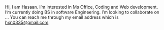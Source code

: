 Hi, I am Hasaan.
I’m interested in Ms Office, Coding and Web development.
I’m currently doing BS in software Engineering.
I’m looking to collaborate on ...
You can reach me through my email address which is hxn0335@gmail.com.

<!---
Hasaan-Ahmed786/Hasaan-Ahmed786 is a ✨ special ✨ repository because its `README.md` (this file) appears on your GitHub profile.
You can click the Preview link to take a look at your changes.
--->
